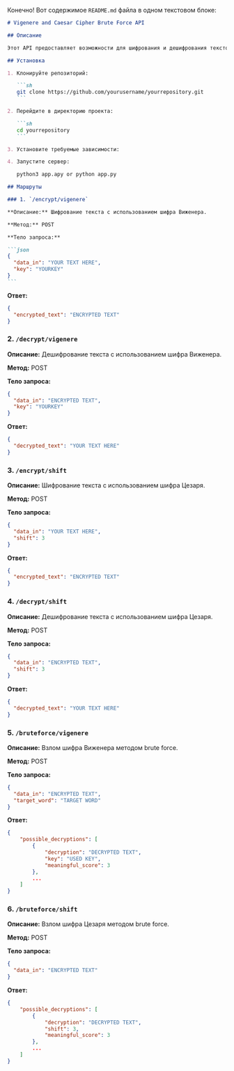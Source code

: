 Конечно! Вот содержимое `README.md` файла в одном текстовом блоке:

````markdown
# Vigenere and Caesar Cipher Brute Force API

## Описание

Этот API предоставляет возможности для шифрования и дешифрования текстов, а также для взлома шифров Виженера и Цезаря.

## Установка

1. Клонируйте репозиторий:

   ```sh
   git clone https://github.com/yourusername/yourrepository.git
   ```

2. Перейдите в директорию проекта:

   ```sh
   cd yourrepository
   ```

3. Установите требуемые зависимости:

4. Запустите сервер:

   python3 app.apy or python app.py

## Маршруты

### 1. `/encrypt/vigenere`

**Описание:** Шифрование текста с использованием шифра Виженера.

**Метод:** POST

**Тело запроса:**

```json
{
  "data_in": "YOUR TEXT HERE",
  "key": "YOURKEY"
}
```
````

**Ответ:**

```json
{
  "encrypted_text": "ENCRYPTED TEXT"
}
```

### 2. `/decrypt/vigenere`

**Описание:** Дешифрование текста с использованием шифра Виженера.

**Метод:** POST

**Тело запроса:**

```json
{
  "data_in": "ENCRYPTED TEXT",
  "key": "YOURKEY"
}
```

**Ответ:**

```json
{
  "decrypted_text": "YOUR TEXT HERE"
}
```

### 3. `/encrypt/shift`

**Описание:** Шифрование текста с использованием шифра Цезаря.

**Метод:** POST

**Тело запроса:**

```json
{
  "data_in": "YOUR TEXT HERE",
  "shift": 3
}
```

**Ответ:**

```json
{
  "encrypted_text": "ENCRYPTED TEXT"
}
```

### 4. `/decrypt/shift`

**Описание:** Дешифрование текста с использованием шифра Цезаря.

**Метод:** POST

**Тело запроса:**

```json
{
  "data_in": "ENCRYPTED TEXT",
  "shift": 3
}
```

**Ответ:**

```json
{
  "decrypted_text": "YOUR TEXT HERE"
}
```

### 5. `/bruteforce/vigenere`

**Описание:** Взлом шифра Виженера методом brute force.

**Метод:** POST

**Тело запроса:**

```json
{
  "data_in": "ENCRYPTED TEXT",
  "target_word": "TARGET WORD"
}
```

**Ответ:**

```json
{
    "possible_decryptions": [
        {
            "decryption": "DECRYPTED TEXT",
            "key": "USED KEY",
            "meaningful_score": 3
        },
        ...
    ]
}
```

### 6. `/bruteforce/shift`

**Описание:** Взлом шифра Цезаря методом brute force.

**Метод:** POST

**Тело запроса:**

```json
{
  "data_in": "ENCRYPTED TEXT"
}
```

**Ответ:**

```json
{
    "possible_decryptions": [
        {
            "decryption": "DECRYPTED TEXT",
            "shift": 3,
            "meaningful_score": 3
        },
        ...
    ]
}
```

```

```
